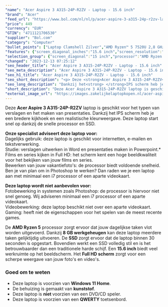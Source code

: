```yaml
---
"name": "Acer Aspire 3 A315-24P-R2ZV - Laptop - 15.6 inch"
"brand": "Acer"
"feed_url": "https://www.bol.com/nl/nl/p/acer-aspire-3-a315-24p-r2zv-laptop-15-6-inch-azerty/9300000152724629"
"price": 449
"currency": "EUR"
"GTIN": "4711121706530"
"supplier": "Bol.com"
"category": "Computer"
"bullet_points": ["Laptop Clamshell Zilver","AMD Ryzen™ 5 7520U 2,8 GHz","39,6 cm (15.6\") Full HD 1920 x 1080 Pixels IPS 16:9","8 GB LPDDR5-SDRAM","512 GB SSD","AMD Radeon 610M","Wi-Fi 6 (802.11ax) Bluetooth","Lithium-Ion (Li-Ion) 40 Wh 45 W","Windows 11 Home"]
"features": {"screen_diagonal_inches":"15.6 inch","screen_resolution":"1920 x 1080 Pixels","processor_family":"AMD Ryzen™ 5","memory_size":"8 GB","memory_type":"LPDDR5-SDRAM","total_storage_space":"512 GB","operating_system":"Windows 11 Home","battery_capacity":"40 Wh","width":"362,9 mm","depth":"237,5 mm","height":"18,9 mm","weight":"1,8 kg"}
"selection_group": {"screen_diagonal":"15 inch","processor":"AMD Ryzen 5","changed_price_past_3_days":false,"product_family":"Aspire"}
"changed": "2023-12-13 07:25:12"
"seo_header_title": "Acer Aspire 3 A315-24P-R2ZV - Laptop - 15.6 inch"
"seo_meta_description": "Acer Aspire 3 A315-24P-R2ZV - Laptop - 15.6 inch"
"seo_h1_title": "Acer Aspire 3 A315-24P-R2ZV - Laptop - 15.6 inch"
"seo_short_description": "<p> Deze <strong>Acer Aspire 3 A315-24P-R2ZV</strong> laptop is geschikt voor het typen van verslagen en het maken van presentaties."
"seo_long_description": "Dankzij het<strong> </strong>IPS scherm heb je een bredere kijkhoek en een realistische kleurweergave. Deze laptop start snel op dankzij de snelle processor en SSD. </p> <p> <strong>Onze specialist adviseert deze laptop voor:</strong><br />Dagelijks gebruik: deze laptop is geschikt voor internetten, e-mailen en tekstverwerking. <br />Studie: verslagen uitwerken in Word en presentaties maken in Powerpoint. *<br />Films en series kijken in Full HD: het scherm kent een hoge beeldkwaliteit voor het bekijken van jouw films en series. <br />Bewerken van jouw vakantiefoto's: de processor biedt voldoende snelheid. Ben je van plan om in Photoshop te werken? Dan raden we je een laptop aan met minimaal een i7 processor of een aparte videokaart. </p> <p> <strong>Deze laptop wordt niet aanbevolen voor:</strong><br />Fotobewerking in systemen zoals Photoshop: de processor is hiervoor niet snel genoeg. Wij adviseren minimaal een i7 processor of een aparte videokaart. <br />Videobewerking: deze laptop beschikt niet over een aparte videokaart. <br />Gaming: heeft niet de eigenschappen voor het spelen van de meest recente games. </p> <p> De <strong>AMD Ryzen 5</strong> processor zorgt ervoor dat jouw dagelijkse taken vlot worden uitgevoerd. Dankzij <strong>8 GB werkgeheugen</strong> kan deze laptop meerdere taken gelijktijdig uitvoeren. De <strong>SSD </strong>zorgt ervoor dat de laptop binnen 30 seconden is opgestart. Bovendien werkt een SSD volledig stil en is het betrouwbaarder dan een traditionele harde schijf. Een <strong>15. 6 inch </strong>biedt veel werkruimte op het beeldscherm. Het <strong>Full HD scherm</strong> zorgt voor een scherpe weergave van jouw foto's en video's. </p> <p>  </p> <h3>Goed om te weten</h3> <p>  </p> <ul> <li>Deze laptop is voorzien van <strong>Windows 11 Home</strong>. </li> <li>De behuizing is gemaakt van <strong>kunststof</strong>. </li> <li>Deze laptop is <strong>niet </strong>voorzien van een DVD/CD speler. </li> <li>Deze laptop is voorzien van een <strong>QWERTY</strong> toetsenbord. </li> </ul>"
"short_description": "Deze Acer Aspire 3 A315-24P-R2ZV laptop is geschikt voor het typen van verslagen en het maken van presentaties. Dankzij het IPS scherm heb je een bredere kijkhoek en een realistische kleurweergave. Deze laptop start snel op dankzij de snelle processor en SSD. Onze specialist adviseert deze laptop voor: Dagelijks gebruik: deze laptop is geschikt voor internetten, e-mailen en tekstverwerking. Studie: verslagen uitwerken in Word en presentaties maken in Powerpoint.* Films en series kijken in Full HD: het scherm kent een hoge beeldkwaliteit voor het bekijken van jouw films en series. Bewerken van jouw vakantiefoto's: de processor biedt voldoende snelheid. Ben je van plan om in Photoshop te werken? Dan raden we je een laptop aan met minimaal een i7 processor of een aparte videokaart. Deze laptop wordt niet aanbevolen voor: Fotobewerking in systemen zoals Photoshop: de processor is hiervoor niet snel genoeg. Wij adviseren minimaal een i7 processor of een aparte videokaart. Videobewerking: deze laptop beschikt niet over een aparte videokaart. Gaming: heeft niet de eigenschappen voor het spelen van de meest recente games. De AMD Ryzen 5 processor zorgt ervoor dat jouw dagelijkse taken vlot worden uitgevoerd. Dankzij 8 GB werkgeheugen kan deze laptop meerdere taken gelijktijdig uitvoeren. De SSD zorgt ervoor dat de laptop binnen 30 seconden is opgestart. Bovendien werkt een SSD volledig stil en is het betrouwbaarder dan een traditionele harde schijf. Een 15.6 inch biedt veel werkruimte op het beeldscherm. Het Full HD scherm zorgt voor een scherpe weergave van jouw foto's en video's. Goed om te weten Deze laptop is voorzien van Windows 11 Home. De behuizing is gemaakt van kunststof. Deze laptop is niet voorzien van een DVD/CD speler. Deze laptop is voorzien van een QWERTY toetsenbord."
"external_image_url": "https://images.zakelijkelaptopkopen.nl/acer-aspire-3-a315-24p-r2zv-laptop-15-6-inch-azerty.webp"
---
```


<p> Deze <strong>Acer Aspire 3 A315-24P-R2ZV</strong> laptop is geschikt voor het typen van verslagen en het maken van presentaties. Dankzij het<strong> </strong>IPS scherm heb je een bredere kijkhoek en een realistische kleurweergave. Deze laptop start snel op dankzij de snelle processor en SSD. </p> <p> <strong>Onze specialist adviseert deze laptop voor:</strong><br />Dagelijks gebruik: deze laptop is geschikt voor internetten, e-mailen en tekstverwerking.<br />Studie: verslagen uitwerken in Word en presentaties maken in Powerpoint.*<br />Films en series kijken in Full HD: het scherm kent een hoge beeldkwaliteit voor het bekijken van jouw films en series.<br />Bewerken van jouw vakantiefoto's: de processor biedt voldoende snelheid. Ben je van plan om in Photoshop te werken? Dan raden we je een laptop aan met minimaal een i7 processor of een aparte videokaart. </p> <p> <strong>Deze laptop wordt niet aanbevolen voor:</strong><br />Fotobewerking in systemen zoals Photoshop: de processor is hiervoor niet snel genoeg. Wij adviseren minimaal een i7 processor of een aparte videokaart.<br />Videobewerking: deze laptop beschikt niet over een aparte videokaart.<br />Gaming: heeft niet de eigenschappen voor het spelen van de meest recente games. </p> <p> De <strong>AMD Ryzen 5</strong> processor zorgt ervoor dat jouw dagelijkse taken vlot worden uitgevoerd. Dankzij <strong>8 GB werkgeheugen</strong> kan deze laptop meerdere taken gelijktijdig uitvoeren. De <strong>SSD </strong>zorgt ervoor dat de laptop binnen 30 seconden is opgestart. Bovendien werkt een SSD volledig stil en is het betrouwbaarder dan een traditionele harde schijf. Een <strong>15.6 inch </strong>biedt veel werkruimte op het beeldscherm. Het <strong>Full HD scherm</strong> zorgt voor een scherpe weergave van jouw foto's en video's. </p> <p>   </p> <h3>Goed om te weten</h3> <p>   </p> <ul> <li>Deze laptop is voorzien van <strong>Windows 11 Home</strong>.</li> <li>De behuizing is gemaakt van <strong>kunststof</strong>.</li> <li>Deze laptop is <strong>niet </strong>voorzien van een DVD/CD speler.</li> <li>Deze laptop is voorzien van een <strong>QWERTY</strong> toetsenbord.</li> </ul>